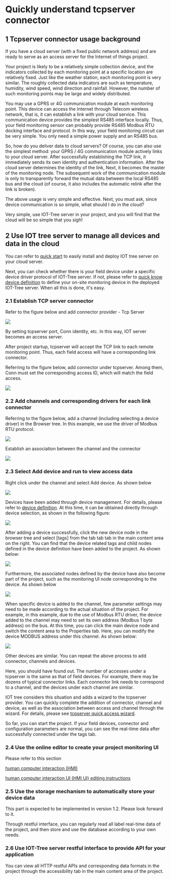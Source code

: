 Quickly understand tcpserver connector
==

## 1 Tcpserver connector usage background

If you have a cloud server (with a fixed public network address) and are ready to serve as an access server for the
Internet of things project.

Your project is likely to be a relatively simple collection device, and the indicators collected by each monitoring
point at a specific location are relatively fixed. Just like the weather station, each monitoring point is very similar.
The roughly collected data indicators are such as temperature, humidity, wind speed, wind direction and rainfall.
However, the number of such monitoring points may be large and widely distributed.

You may use a GPRS or 4G communication module at each monitoring point. This device can access the Internet through
Telecom wireless network, that is, it can establish a link with your cloud service. This communication device provides
the simplest RS485 interface locally. Thus, your field monitoring sensor can probably provide RS485 Modbus RTU docking
interface and protocol. In this way, your field monitoring circuit can be very simple. You only need a simple power
supply and an RS485 bus.

So, how do you deliver data to cloud servers? Of course, you can also use the simplest method: your GPRS / 4G
communication module actively links to your cloud server. After successfully establishing the TCP link, it immediately
sends its own identity and authentication information. After the cloud server determines the identity of the link, Next,
it becomes the master of the monitoring node. The subsequent work of the communication module is only to transparently
forward the mutual data between the local RS485 bus and the cloud (of course, it also includes the automatic relink
after the link is broken).

The above usage is very simple and effective. Next, you must ask, since device communication is so simple, what should I
do in the cloud?

Very simple, use IOT-Tree server in your project, and you will find that the cloud will be so simple that you sigh!

## 2 Use IOT tree server to manage all devices and data in the cloud

You can refer to [quick start][quick_start] to easily install and deploy IOT tree server on your cloud server.

Next, you can check whether there is your field device under a specific device driver protocol of IOT-Tree server. If
not, please refer to [quick know device definition][qn_devdef] to define your on-site monitoring device in the deployed
IOT-Tree server. When all this is done, it's easy.

### 2.1 Establish TCP server connector

Refer to the figure below and add connector provider - Tcp Server

<img src="../img/tcpserver_add.png">



By setting tcpserver port, Conn identity, etc. In this way, IOT server becomes an access server.

After project startup, tcpserver will accept the TCP link to each remote monitoring point. Thus, each field access will
have a corresponding link connector.

Referring to the figure below, add connector under tcpserver. Among them, Conn must set the corresponding access ID,
which will match the field access.


<img src="../img/tcpserver_conn_add.png"/>

### 2.2 Add channels and corresponding drivers for each link connector

Referring to the figure below, add a channel (including selecting a device driver) in the Browser tree. In this example,
we use the driver of Modbus RTU protocol.


<img src="../img/ch_add.png" />



Establish an association between the channel and the connector


<img src="../img/join1.png" />

### 2.3 Select Add device and run to view access data

Right click under the channel and select Add device. As shown below


<img src="../img/dev_add.png">



Devices have been added through device management. For details, please refer to [device definition][qn_devdef]. At this
time, it can be obtained directly through device selection, as shown in the following figure:


<img src="../img/dev_add_selection.png"/>



After adding a device successfully, click the new device node in the browser tree and select [tags] from the tab tab tab
in the main content area on the right. You can find that the device related tags and child nodes defined in the device
definition have been added to the project. As shown below:


<img src="../img/dev_add_tags.png">




Furthermore, the associated nodes defined by the device have also become part of the project, such as the monitoring UI
node corresponding to the device. As shown below


<img src="../img/dev_add_hmi.png">



When specific device is added to the channel, few parameter settings may need to be made according to the actual
situation of the project. For example, in this example, due to the use of Modbus RTU driver, the device added to the
channel may need to set its own address (Modbus 1 byte address) on the bus. At this time, you can click the main device
node and switch the content area to the Properties tab. Here, you can modify the device MODBUS address under this
channel. As shown below:


<img src="../img/dev_add_pms.png">



Other devices are similar. You can repeat the above process to add connector, channels and devices.

Here, you should have found out. The number of accesses under a tcpserver is the same as that of field devices. For
example, there may be dozens of typical connector links. Each connector link needs to correspond to a channel, and the
devices under each channel are similar.

IOT tree considers this situation and adds a wizard to the tcpserver provider. You can quickly complete the addition of
connector, channel and device, as well as the association between access and channel through the wizard. For details,
please see [tcpserver quick access wizard][qn_tcpserver_wizard].

So far, you can start the project. If your field devices, connector and configuration parameters are normal, you can see
the real-time data after successfully connected under the tags tab.

### 2.4 Use the online editor to create your project monitoring UI

Please refer to this section

[human computer interaction (HMI)][qn_hmi]

[human computer interaction UI (HMI UI) editing instructions][qn_hmi_w]

### 2.5 Use the storage mechanism to automatically store your device data

This part is expected to be implemented in version 1.2. Please look forward to it.

Through restful interface, you can regularly read all label real-time data of the project, and then store and use the
database according to your own needs.

### 2.6 Use IOT-Tree server restful interface to provide API for your application

You can view all HTTP restful APIs and corresponding data formats in the project through the accessibility tab in the
main content area of the project.


[qn_devdef]:./quick_know_device_definition.md

[qn_hmi]:./quick_know_hmi.md

[qn_hmi_w]:./quick_know_hmi_edit.md

[quick_start]:../quick_start.md

[qn_tcpserver_wizard]: ./quick_know_tcpserver_wizard.md
